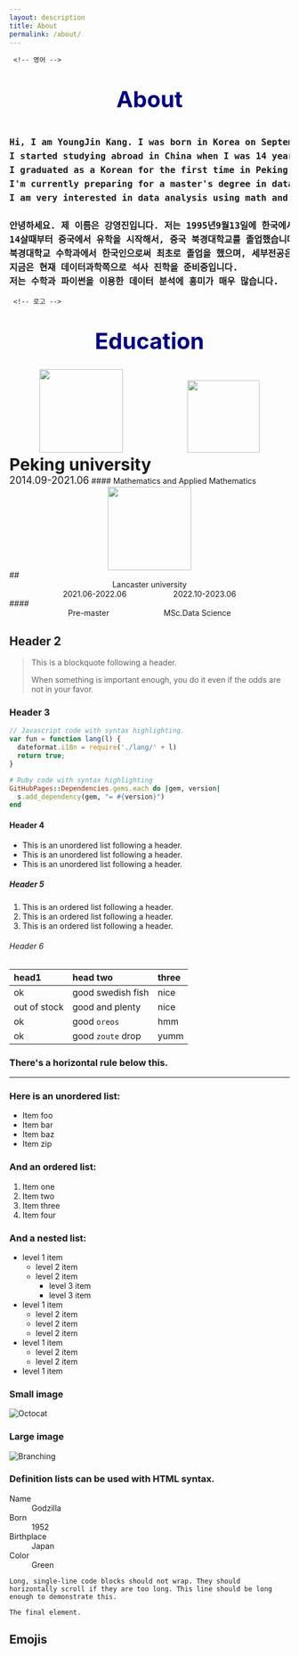 ```yaml
---
layout: description
title: About
permalink: /about/
---
```


<!-- 자기소개 -->
     <!-- 영어 -->
<center><span style="font-weight:bold;font-size:40px;line-height:100px;color:navy;">About</span></center>
<pre><span style="font-weight:bold;font-size:16px;line-height:25px;">Hi, I am YoungJin Kang. I was born in Korea on September 13, 1995.
I started studying abroad in China when I was 14 years old and graduated from Peking University.
I graduated as a Korean for the first time in Peking University's mathematics department, and my major is applied mathematics.
I'm currently preparing for a master's degree in data science.
I am very interested in data analysis using math and Python.
     <!-- 한국어 -->
안녕하세요. 제 이름은 강영진입니다. 저는 1995년9월13일에 한국에서 태어났습니다.
14살때부터 중국에서 유학을 시작해서, 중국 북경대학교를 졸업했습니다.
북경대학교 수학과에서 한국인으로써 최초로 졸업을 했으며, 세부전공은 응용수학입니다.
지금은 현재 데이터과학쪽으로 석사 진학을 준비중입니다.
저는 수학과 파이썬을 이용한 데이터 분석에 흥미가 매우 많습니다.
</span></pre>

<!-- 교육 -->
     <!-- 로고 -->
<center><span style="font-weight:bold;font-size:40px;line-height:100px;color:navy;">Education</span></center>
<center><img src = "https://kyjmath.github.io/assets/Emogi/peking university logo.png" width="150px">&emsp;&emsp;&emsp;&emsp;&emsp;&emsp;&emsp;&emsp;
<img src = "https://kyjmath.github.io/assets/Emogi/lancaster university logo.png" width="130px"></center>
     <!-- 학교이름 -->
<span style = "font-weight:bold;font-size:30px;">Peking university</span><br>
     <!-- 연도 -->
<span style = " font-size:18px;line-height:22px;">2014.09-2021.06</span>
     <!--  -->
#### Mathematics and Applied Mathematics<br>
<center><img src = "https://kyjmath.github.io/assets/Emogi/lancaster university logo.png" width="150px"></center>
## <center>Lancaster university</center>
<center>2021.06-2022.06&emsp;&emsp;&emsp;&emsp;&emsp;&emsp;2022.10-2023.06  </center>
#### <center>Pre-master&emsp;&emsp;&emsp;&emsp;&emsp;&emsp;&ensp;&ensp;MSc.Data Science</center>



## Header 2

> This is a blockquote following a header.
>
> When something is important enough, you do it even if the odds are not in your favor.

### Header 3

```js
// Javascript code with syntax highlighting.
var fun = function lang(l) {
  dateformat.i18n = require('./lang/' + l)
  return true;
}
```

```ruby
# Ruby code with syntax highlighting
GitHubPages::Dependencies.gems.each do |gem, version|
  s.add_dependency(gem, "= #{version}")
end
```

#### Header 4

*   This is an unordered list following a header.
*   This is an unordered list following a header.
*   This is an unordered list following a header.

##### Header 5

1.  This is an ordered list following a header.
2.  This is an ordered list following a header.
3.  This is an ordered list following a header.

###### Header 6

| head1        | head two          | three |
|:-------------|:------------------|:------|
| ok           | good swedish fish | nice  |
| out of stock | good and plenty   | nice  |
| ok           | good `oreos`      | hmm   |
| ok           | good `zoute` drop | yumm  |

### There's a horizontal rule below this.

* * *

### Here is an unordered list:

*   Item foo
*   Item bar
*   Item baz
*   Item zip

### And an ordered list:

1.  Item one
1.  Item two
1.  Item three
1.  Item four

### And a nested list:

- level 1 item
  - level 2 item
  - level 2 item
    - level 3 item
    - level 3 item
- level 1 item
  - level 2 item
  - level 2 item
  - level 2 item
- level 1 item
  - level 2 item
  - level 2 item
- level 1 item

### Small image

![Octocat](https://github.githubassets.com/images/icons/emoji/octocat.png)

### Large image

![Branching](https://guides.github.com/activities/hello-world/branching.png)


### Definition lists can be used with HTML syntax.

<dl>
<dt>Name</dt>
<dd>Godzilla</dd>
<dt>Born</dt>
<dd>1952</dd>
<dt>Birthplace</dt>
<dd>Japan</dd>
<dt>Color</dt>
<dd>Green</dd>
</dl>

```
Long, single-line code blocks should not wrap. They should horizontally scroll if they are too long. This line should be long enough to demonstrate this.
```

```
The final element.
```

## Emojis
